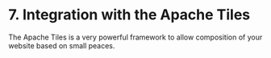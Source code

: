 # 7. Integration with the Apache Tiles

The Apache Tiles is a very powerful framework to allow composition of your website based on small peaces.
